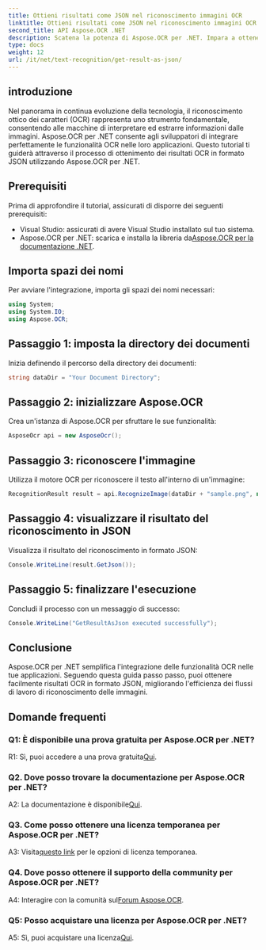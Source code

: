 ```yaml
---
title: Ottieni risultati come JSON nel riconoscimento immagini OCR
linktitle: Ottieni risultati come JSON nel riconoscimento immagini OCR
second_title: API Aspose.OCR .NET
description: Scatena la potenza di Aspose.OCR per .NET. Impara a ottenere risultati OCR in formato JSON senza sforzo. Migliora il riconoscimento delle tue immagini con questa guida passo passo.
type: docs
weight: 12
url: /it/net/text-recognition/get-result-as-json/
---
```

## introduzione

Nel panorama in continua evoluzione della tecnologia, il riconoscimento ottico dei caratteri (OCR) rappresenta uno strumento fondamentale, consentendo alle macchine di interpretare ed estrarre informazioni dalle immagini. Aspose.OCR per .NET consente agli sviluppatori di integrare perfettamente le funzionalità OCR nelle loro applicazioni. Questo tutorial ti guiderà attraverso il processo di ottenimento dei risultati OCR in formato JSON utilizzando Aspose.OCR per .NET.

## Prerequisiti

Prima di approfondire il tutorial, assicurati di disporre dei seguenti prerequisiti:

- Visual Studio: assicurati di avere Visual Studio installato sul tuo sistema.
-  Aspose.OCR per .NET: scarica e installa la libreria da[Aspose.OCR per la documentazione .NET](https://reference.aspose.com/ocr/net/).

## Importa spazi dei nomi

Per avviare l'integrazione, importa gli spazi dei nomi necessari:

```csharp
using System;
using System.IO;
using Aspose.OCR;
```

## Passaggio 1: imposta la directory dei documenti

Inizia definendo il percorso della directory dei documenti:

```csharp
string dataDir = "Your Document Directory";
```

## Passaggio 2: inizializzare Aspose.OCR

Crea un'istanza di Aspose.OCR per sfruttare le sue funzionalità:

```csharp
AsposeOcr api = new AsposeOcr();
```

## Passaggio 3: riconoscere l'immagine

Utilizza il motore OCR per riconoscere il testo all'interno di un'immagine:

```csharp
RecognitionResult result = api.RecognizeImage(dataDir + "sample.png", new RecognitionSettings { });
```

## Passaggio 4: visualizzare il risultato del riconoscimento in JSON

Visualizza il risultato del riconoscimento in formato JSON:

```csharp
Console.WriteLine(result.GetJson());
```

## Passaggio 5: finalizzare l'esecuzione

Concludi il processo con un messaggio di successo:

```csharp
Console.WriteLine("GetResultAsJson executed successfully");
```

## Conclusione

Aspose.OCR per .NET semplifica l'integrazione delle funzionalità OCR nelle tue applicazioni. Seguendo questa guida passo passo, puoi ottenere facilmente risultati OCR in formato JSON, migliorando l'efficienza dei flussi di lavoro di riconoscimento delle immagini.

## Domande frequenti

### Q1: È disponibile una prova gratuita per Aspose.OCR per .NET?

 R1: Sì, puoi accedere a una prova gratuita[Qui](https://releases.aspose.com/).

### Q2. Dove posso trovare la documentazione per Aspose.OCR per .NET?

 A2: La documentazione è disponibile[Qui](https://reference.aspose.com/ocr/net/).

### Q3. Come posso ottenere una licenza temporanea per Aspose.OCR per .NET?

 A3: Visita[questo link](https://purchase.aspose.com/temporary-license/) per le opzioni di licenza temporanea.

### Q4. Dove posso ottenere il supporto della community per Aspose.OCR per .NET?

 A4: Interagire con la comunità sul[Forum Aspose.OCR](https://forum.aspose.com/c/ocr/16).

### Q5: Posso acquistare una licenza per Aspose.OCR per .NET?

 A5: Sì, puoi acquistare una licenza[Qui](https://purchase.aspose.com/buy).